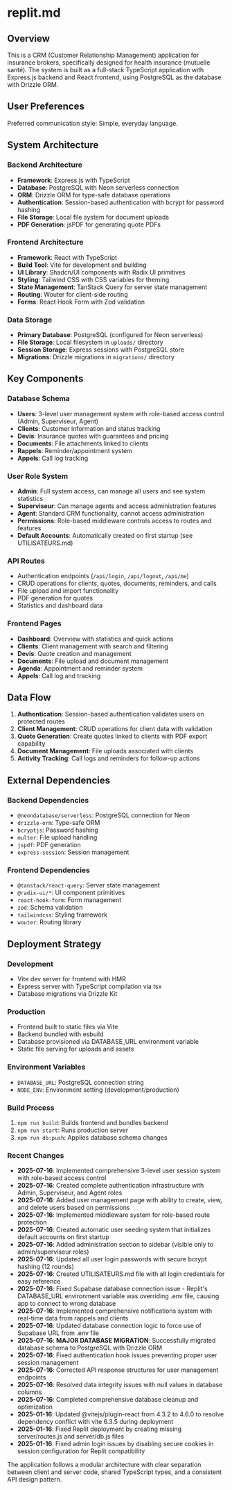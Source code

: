 # replit.md

## Overview

This is a CRM (Customer Relationship Management) application for insurance brokers, specifically designed for health insurance (mutuelle santé). The system is built as a full-stack TypeScript application with Express.js backend and React frontend, using PostgreSQL as the database with Drizzle ORM.

## User Preferences

Preferred communication style: Simple, everyday language.

## System Architecture

### Backend Architecture
- **Framework**: Express.js with TypeScript
- **Database**: PostgreSQL with Neon serverless connection
- **ORM**: Drizzle ORM for type-safe database operations
- **Authentication**: Session-based authentication with bcrypt for password hashing
- **File Storage**: Local file system for document uploads
- **PDF Generation**: jsPDF for generating quote PDFs

### Frontend Architecture
- **Framework**: React with TypeScript
- **Build Tool**: Vite for development and building
- **UI Library**: Shadcn/UI components with Radix UI primitives
- **Styling**: Tailwind CSS with CSS variables for theming
- **State Management**: TanStack Query for server state management
- **Routing**: Wouter for client-side routing
- **Forms**: React Hook Form with Zod validation

### Data Storage
- **Primary Database**: PostgreSQL (configured for Neon serverless)
- **File Storage**: Local filesystem in `uploads/` directory
- **Session Storage**: Express sessions with PostgreSQL store
- **Migrations**: Drizzle migrations in `migrations/` directory

## Key Components

### Database Schema
- **Users**: 3-level user management system with role-based access control (Admin, Superviseur, Agent)
- **Clients**: Customer information and status tracking
- **Devis**: Insurance quotes with guarantees and pricing
- **Documents**: File attachments linked to clients
- **Rappels**: Reminder/appointment system
- **Appels**: Call log tracking

### User Role System
- **Admin**: Full system access, can manage all users and see system statistics
- **Superviseur**: Can manage agents and access administration features
- **Agent**: Standard CRM functionality, cannot access administration
- **Permissions**: Role-based middleware controls access to routes and features
- **Default Accounts**: Automatically created on first startup (see UTILISATEURS.md)

### API Routes
- Authentication endpoints (`/api/login`, `/api/logout`, `/api/me`)
- CRUD operations for clients, quotes, documents, reminders, and calls
- File upload and import functionality
- PDF generation for quotes
- Statistics and dashboard data

### Frontend Pages
- **Dashboard**: Overview with statistics and quick actions
- **Clients**: Client management with search and filtering
- **Devis**: Quote creation and management
- **Documents**: File upload and document management
- **Agenda**: Appointment and reminder system
- **Appels**: Call log and tracking

## Data Flow

1. **Authentication**: Session-based authentication validates users on protected routes
2. **Client Management**: CRUD operations for client data with validation
3. **Quote Generation**: Create quotes linked to clients with PDF export capability
4. **Document Management**: File uploads associated with clients
5. **Activity Tracking**: Call logs and reminders for follow-up actions

## External Dependencies

### Backend Dependencies
- `@neondatabase/serverless`: PostgreSQL connection for Neon
- `drizzle-orm`: Type-safe ORM
- `bcryptjs`: Password hashing
- `multer`: File upload handling
- `jspdf`: PDF generation
- `express-session`: Session management

### Frontend Dependencies
- `@tanstack/react-query`: Server state management
- `@radix-ui/*`: UI component primitives
- `react-hook-form`: Form management
- `zod`: Schema validation
- `tailwindcss`: Styling framework
- `wouter`: Routing library

## Deployment Strategy

### Development
- Vite dev server for frontend with HMR
- Express server with TypeScript compilation via tsx
- Database migrations via Drizzle Kit

### Production
- Frontend built to static files via Vite
- Backend bundled with esbuild
- Database provisioned via DATABASE_URL environment variable
- Static file serving for uploads and assets

### Environment Variables
- `DATABASE_URL`: PostgreSQL connection string
- `NODE_ENV`: Environment setting (development/production)

### Build Process
1. `npm run build`: Builds frontend and bundles backend
2. `npm run start`: Runs production server
3. `npm run db:push`: Applies database schema changes

### Recent Changes
- **2025-07-16**: Implemented comprehensive 3-level user session system with role-based access control
- **2025-07-16**: Created complete authentication infrastructure with Admin, Superviseur, and Agent roles
- **2025-07-16**: Added user management page with ability to create, view, and delete users based on permissions
- **2025-07-16**: Implemented middleware system for role-based route protection
- **2025-07-16**: Created automatic user seeding system that initializes default accounts on first startup
- **2025-07-16**: Added administration section to sidebar (visible only to admin/superviseur roles)
- **2025-07-16**: Updated all user login passwords with secure bcrypt hashing (12 rounds)
- **2025-07-16**: Created UTILISATEURS.md file with all login credentials for easy reference
- **2025-07-16**: Fixed Supabase database connection issue - Replit's DATABASE_URL environment variable was overriding .env file, causing app to connect to wrong database
- **2025-07-16**: Implemented comprehensive notifications system with real-time data from rappels and clients
- **2025-07-16**: Updated database connection logic to force use of Supabase URL from .env file
- **2025-07-16**: **MAJOR DATABASE MIGRATION**: Successfully migrated database schema to PostgreSQL with Drizzle ORM
- **2025-07-16**: Fixed authentication hook issues preventing proper user session management
- **2025-07-16**: Corrected API response structures for user management endpoints
- **2025-07-16**: Resolved data integrity issues with null values in database columns
- **2025-07-16**: Completed comprehensive database cleanup and optimization
- **2025-01-16**: Updated @vitejs/plugin-react from 4.3.2 to 4.6.0 to resolve dependency conflict with vite 6.3.5 during deployment
- **2025-01-16**: Fixed Replit deployment by creating missing server/routes.js and server/db.js files
- **2025-01-16**: Fixed admin login issues by disabling secure cookies in session configuration for Replit compatibility

The application follows a modular architecture with clear separation between client and server code, shared TypeScript types, and a consistent API design pattern.